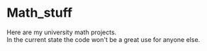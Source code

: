 # Math_stuff
Here are my university math projects.  
In the current state the code won't be a great use for anyone else.
